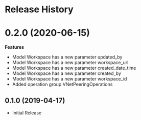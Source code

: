 # Release History

# 0.2.0 (2020-06-15)

**Features**

  - Model Workspace has a new parameter updated_by
  - Model Workspace has a new parameter workspace_url
  - Model Workspace has a new parameter created_date_time
  - Model Workspace has a new parameter created_by
  - Model Workspace has a new parameter workspace_id
  - Added operation group VNetPeeringOperations

## 0.1.0 (2019-04-17)

  - Initial Release
